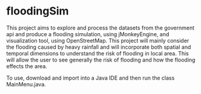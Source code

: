 # floodingSim
This project aims to explore and process the datasets from the government api and produce a flooding simulation, using jMonkeyEngine, and visualization tool, using OpenStreetMap. This project will mainly consider the flooding caused by heavy rainfall and will incorporate both spatial and temporal dimensions to understand the risk of flooding in local area. This will allow the user to see generally the risk of flooding and how the flooding effects the area.

To use, download and import into a Java IDE and then run the class MainMenu.java.
